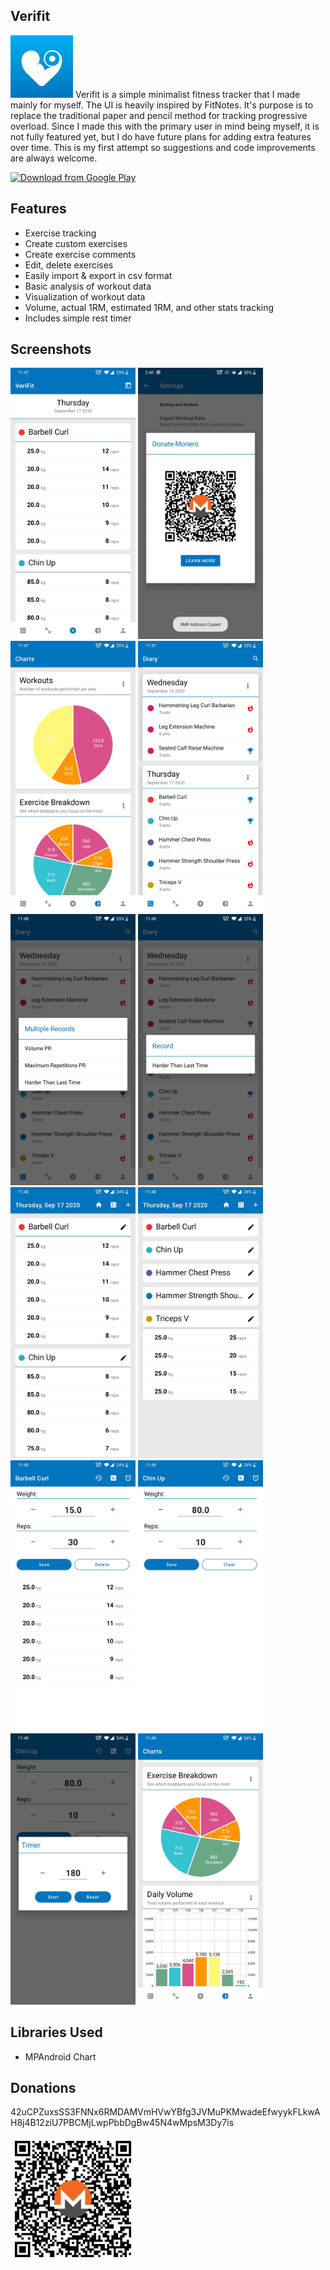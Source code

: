 ## Verifit
<img width="100" src="/metadata/logo/icon.svg">
Verifit is a simple minimalist fitness tracker that I made mainly for myself. The UI is heavily inspired by FitNotes. It's purpose is to replace the traditional paper and pencil method for tracking progressive overload. Since I made this with the primary user in mind being myself, it is not fully featured yet, but I do have future plans for adding extra features over time. This is my first attempt so suggestions and code improvements are always welcome.

[<img src="https://play.google.com/intl/en_us/badges/images/generic/en_badge_web_generic.png"
      alt="Download from Google Play"
      height="80">](https://play.google.com/store/apps/details?id=com.whatever.verifit)

## Features
* Exercise tracking
* Create custom exercises
* Create exercise comments
* Edit, delete exercises
* Easily import & export in csv format
* Basic analysis of workout data
* Visualization of workout data
* Volume, actual 1RM, estimated 1RM, and other stats tracking
* Includes simple rest timer

## Screenshots
<img width="200" src="/metadata/screenshots/Screenshot2.jpg"> <img width="200" src="/metadata/screenshots/Screenshot1.jpg"> <img width="200" src="/metadata/screenshots/Screenshot3.jpg"> <img width="200" src="/metadata/screenshots/Screenshot4.jpg">
<img width="200" src="/metadata/screenshots/Screenshot5.jpg"> <img width="200" src="/metadata/screenshots/Screenshot6.jpg"> <img width="200" src="/metadata/screenshots/Screenshot7.jpg"> <img width="200" src="/metadata/screenshots/Screenshot8.jpg">
<img width="200" src="/metadata/screenshots/Screenshot9.jpg"> <img width="200" src="/metadata/screenshots/Screenshot10.jpg"> <img width="200" src="/metadata/screenshots/Screenshot11.jpg"> <img width="200" src="/metadata/screenshots/Screenshot12.jpg">

## Libraries Used
* MPAndroid Chart

## Donations
42uCPZuxsSS3FNNx6RMDAMVmHVwYBfg3JVMuPKMwadeEfwyykFLkwAH8j4B12ziU7PBCMjLwpPbbDgBw45N4wMpsM3Dy7is

 <img width="200" src="/verifit/src/main/res/drawable/xmr.png">


